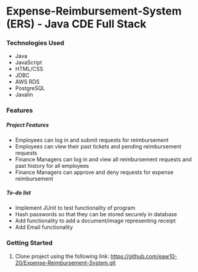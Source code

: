 # Expense-Reimbursement-System (ERS) - Java CDE Full Stack

### Technologies Used
  
* Java
* JavaScript
* HTML/CSS
* JDBC
* AWS RDS
* PostgreSQL
* Javalin

### Features
	
##### Project Features

* Employees can log in and submit requests for reimbursement
* Employees can view their past tickets and pending reimbursement requests
* Finance Managers can log in and view all reimbursement requests and past history for all employees
* Finance Managers can approve and deny requests for expense reimbursement

##### To-do list

* Implement JUnit to test functionality of program
* Hash passwords so that they can be stored securely in database
* Add functionality to add a document/image representing receipt
* Add Email functionality

### Getting Started

1. Clone project using the following link: https://github.com/eaw10-20/Expense-Reimbursement-System.git
